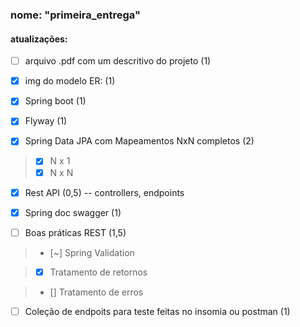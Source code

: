 ### nome: "primeira_entrega"
#### atualizações:

- [ ] arquivo .pdf com um descritivo do projeto (1)

- [x] img do modelo ER: (1)

- [x] Spring boot (1)

- [x] Flyway (1)

- [x] Spring Data JPA com Mapeamentos NxN completos (2) 
> - [x] N x 1
> - [x] N x N

- [x] Rest API (0,5) -- controllers, endpoints

- [x] Spring doc swagger (1)

- [ ] Boas práticas REST (1,5)

> - [~] Spring Validation

> - [x] Tratamento de retornos

> - [] Tratamento de erros

- [ ] Coleção de endpoits para teste feitas no insomia ou postman (1)
